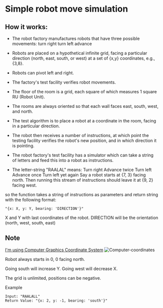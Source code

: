 # Simple robot move simulation

## How it works:

* The robot factory manufactures robots that have three possible movements:
turn right
turn left
advance

* Robots are placed on a hypothetical infinite grid, facing a particular
  direction (north, east, south, or west) at a set of {x,y} coordinates,
  e.g., {3,8}.

* Robots can pivot left and right.

* The factory's test facility verifies robot movements.

* The floor of the room is a grid, each square of which measures 1 square
  RU (Robot Unit).

* The rooms are always oriented so that each wall faces east, south, west,
  and north.

* The test algorithm is to place a robot at a coordinate in the room,
 facing in a particular direction.

* The robot then receives a number of instructions, at which point the
 testing facility verifies the robot's new position, and in which
 direction it is pointing.

* The robot factory's test facility has a simulator which can take a
string of letters and feed this into a robot as instructions.

* The letter-string "RAALAL" means:
  Turn right
  Advance twice
  Turn left
  Advance once
  Turn left yet again
  Say a robot starts at {7, 3} facing north. Then running this stream of instructions should leave it at {9, 2} facing west.


so the function takes a string of instructions as parameters and return string with the following format:
```
"{x: X, y: Y, bearing: 'DIRECTION'}"
```

X and Y with last coordinates of the robot.
DIRECTION will be the orientation (north, west, south, east)

## Note 
[I'm using Computer Graphics Coordinate System](https://fcs-cs.github.io/cs1-2018/modules/01-introduction/computer-coordinates/)
![Computer-coordinates](https://storage.googleapis.com/qwasar-public/track-rust/computer_coordinates.png?raw=true "Computer-coordinates-image")

Robot always starts in 0, 0 facing north.

Going south will increase Y.
Going west will decrease X.

The grid is unlimited, positions can be negative.

Example

```
Input: "RAALALL"
Return Value: "{x: 2, y: -1, bearing: 'south'}"
```

